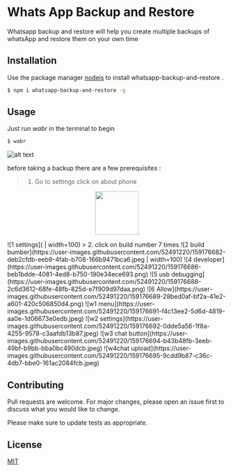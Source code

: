 # Whats App Backup and Restore

Whatsapp backup and restore will help you create multiple backups of whatsApp and restore them on your own time

## Installation

Use the package manager [nodejs](https://nodejs.org/en/) to install whatsapp-backup-and-restore
.

```bash
$ npm i whatsapp-backup-and-restore -g
```

## Usage
Just run *wabr* in the terminal to begin

```bash
$ wabr
```

![alt text](https://user-images.githubusercontent.com/52491220/159175362-873b4483-f3c2-45c5-9686-c9b812083d34.png?raw=true)

before taking a backup there are a few prerequisites :
> 1. Go to settings click on about phone
<p align="center">
   <img src="https://user-images.githubusercontent.com/52491220/159176676-ca7340ca-996a-4e31-b8c9-3a6e09cf1127.png" width=100 />
</p>
![1  settings]( | width=100)
> 2. click on build number 7 times
![2 build bumber](https://user-images.githubusercontent.com/52491220/159176682-deb2cfdb-eeb9-4fab-b708-166b9471bca6.jpeg | width=100)
![4  developer](https://user-images.githubusercontent.com/52491220/159176686-beb1bdde-4081-4ed8-b750-190e34ece693.png)
![5 usb debugging](https://user-images.githubusercontent.com/52491220/159176688-2c6d3612-68fe-48fb-825d-e7f909d97daa.png)
![6  Allow](https://user-images.githubusercontent.com/52491220/159176689-28bed0af-bf2a-41e2-a601-420c506850d4.png)
![w1 menu](https://user-images.githubusercontent.com/52491220/159176691-f4c13ee2-5d6d-4819-aa0e-1d06673e0edb.jpeg)
![w2 settings](https://user-images.githubusercontent.com/52491220/159176692-0dde5a56-1f8a-4255-9578-c3aafdb13b87.jpeg)
![w3  chat button](https://user-images.githubusercontent.com/52491220/159176694-b43b48fb-3eeb-49bf-b9bb-bba0bc490dcb.jpeg)
![w4chat upload](https://user-images.githubusercontent.com/52491220/159176695-9cdd9b87-c36c-4db7-bbe0-161ac2084fcb.jpeg)

## Contributing
Pull requests are welcome. For major changes, please open an issue first to discuss what you would like to change.

Please make sure to update tests as appropriate.

## License
[MIT](https://choosealicense.com/licenses/mit/)
